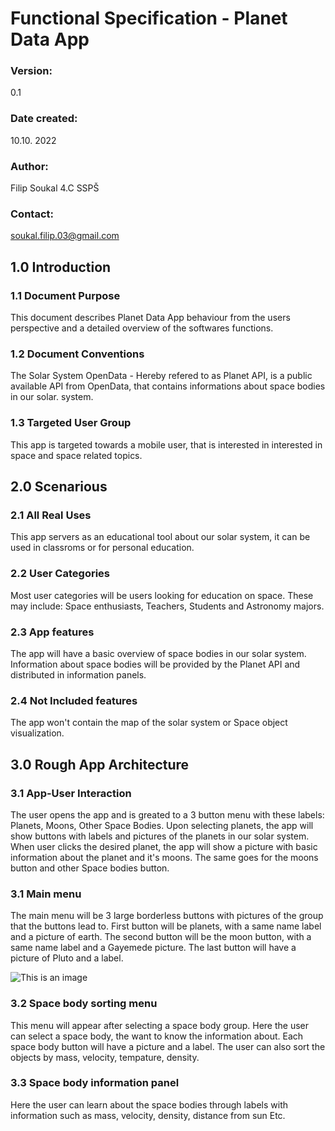 # Functional Specification - Planet Data App
### Version:
0.1
### Date created:
10.10. 2022
### Author:
Filip Soukal 4.C SSPŠ
### Contact:
soukal.filip.03@gmail.com
## 1.0 Introduction
### 1.1 Document Purpose
This document describes Planet Data App behaviour from the users perspective and a detailed overview of the softwares functions.
### 1.2 Document Conventions
The Solar System OpenData - Hereby refered to as Planet API, is a public available API from OpenData, that contains informations about space bodies in our solar.
system.
### 1.3 Targeted User Group
This app is targeted towards a mobile user, that is interested in interested in space and space related topics.
## 2.0 Scenarious
### 2.1 All Real Uses
This app servers as an educational tool about our solar system, it can be used in classroms or for personal education.
### 2.2 User Categories
Most user categories will be users looking for education on space. These may include: Space enthusiasts, Teachers, Students and Astronomy majors.
### 2.3 App features
The app will have a basic overview of space bodies in our solar system. Information about space bodies will be provided by the Planet API and distributed in
information panels.
### 2.4 Not Included features
The app won't contain the map of the solar system or Space object visualization.

## 3.0 Rough App Architecture
### 3.1 App-User Interaction
The user opens the app and is greated to a 3 button menu with these labels: Planets, Moons, Other Space Bodies. Upon selecting planets, the app will show buttons
with labels and pictures of the planets in our solar system. When user clicks the desired planet, the app will show a picture with basic information about the planet
and it's moons. The same goes for the moons button and other Space bodies button.
### 3.1 Main menu
The main menu will be 3 large borderless buttons with pictures of the group that the buttons lead to. First button will be planets, with a same name label and a picture of earth.
The second button will be the moon button, with a same name label and a Gayemede picture.
The last button will have a picture of Pluto and a label.

![This is an image](https://cdn.discordapp.com/attachments/782722785075265576/1036945460134416394/FSPHONE.png)

### 3.2 Space body sorting menu
This menu will appear after selecting a space body group. Here the user can select a space body, the want to know the information about. Each space body button will
have a picture and a label. The user can also sort the objects by mass, velocity, tempature, density.
### 3.3 Space body information panel
Here the user can learn about the space bodies through labels with information such as mass, velocity, density, distance from sun Etc.
